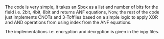The code is very simple, it takes an Sbox as a list and number of bits for the field i.e. 2bit, 4bit, 8bit and returns ANF equations, Now, the rest of the code just implements CNOTs and 3-Tofflies based on a simple logic to apply XOR and AND operations from using index from the ANF equations.


The implementations i.e. encryption and decryption is given in the inpy files.
